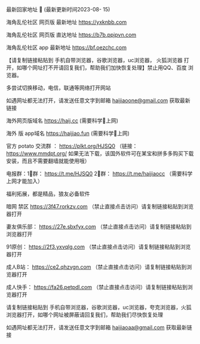  最新回家地址 👋 (最新更新时间2023-08- 15)

海角乱伦社区 网页版 最新地址  https://yxknbb.com 

海角乱伦社区 网页版 直达地址  https://b7b.ppjpvn.com

海角乱伦社区 app 最新地址  https://bf.oezchc.com

【请复制链接粘贴到 手机自带浏览器，谷歌浏览器，uc浏览器， 火狐浏览器 打开，如哪个网址打不开请回复我们，帮助我们加快恢复处理】禁止用QQ、百度 浏览器。

多尝试切换移动，电信，联通等网络打开网站

如遇网址都无法打开，请发送任意文字到邮箱  haijiaoone@gmail.com  获取最新链接

海外网页版域名  https://haij.cc   (需要科学🔬上网)

 海外 版 app域名  https://haijiao.fun  (需要科学🔬上网)

官方 potato 交流群  ： https://plkt.org/HJSQ0  （链接：https://www.mmdpt.org/ 如果无法下载，该国外软件可在某宝和拼多多购买下载安装，而且不需要翻墙就能使用哦）

电报群：1⃣️群：  https://t.me/HJSQ0    2⃣️群： https://t.me/haijiaocc  （需要科学上网才能加入）


福利拓展，都是精品，狼友必备软件

暗网 禁区 https://3f47.rorkzv.com （禁止直接点击访问）请复制链接粘贴到浏览器打开

妻友俱乐部： https://27e.sbxfyx.com （禁止直接点击访问）请复制链接粘贴到浏览器打开

91原创：   https://2f3.yxvqlg.com （禁止直接点击访问）请复制链接粘贴到浏览器打开

成人B站：  https://ce2.qhzvgn.com （禁止直接点击访问）请复制链接粘贴到浏览器打开

成人快手： https://fa26.petpdl.com （禁止直接点击访问）请复制链接粘贴到浏览器打开

请复制链接粘贴到 手机自带浏览器，谷歌浏览器，uc浏览器，夸克浏览器，火狐浏览器打开，如哪个网址被屏蔽请回复我们，帮助我们尽快恢复处理

如遇网址都无法打开，请发送任意文字到邮箱   haijiaoaa@gmail.com   获取最新链接
